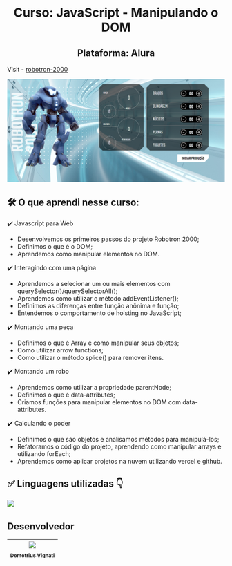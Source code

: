 <h1 align="center">Curso: JavaScript - Manipulando o DOM</h1>
<h2 align="center">Plataforma: Alura</h2>

Visit - [robotron-2000](https://robotron-2000-nu.vercel.app/)

<img width="960" alt="Imagem do site" src="https://github.com/demetriusvas/robotron-2000/blob/77ae8d47575f760ee186c18de86bcb9796d18995/img/screenshot-robotron-2000.png">

## 🛠️ O que aprendi nesse curso:

:heavy_check_mark: Javascript para Web

* Desenvolvemos os primeiros passos do projeto Robotron 2000;
* Definimos o que é o DOM;
* Aprendemos como manipular elementos no DOM.

:heavy_check_mark: Interagindo com uma página

* Aprendemos a selecionar um ou mais elementos com querySelector()/querySelectorAll();
* Aprendemos como utilizar o método addEventListener();
* Definimos as diferenças entre função anônima e função;
* Entendemos o comportamento de hoisting no JavaScript;

:heavy_check_mark: Montando uma peça

* Definimos o que é Array e como manipular seus objetos;
* Como utilizar arrow functions;
* Como utilizar o método splice() para remover itens.

:heavy_check_mark: Montando um robo

* Aprendemos como utilizar a propriedade parentNode;
* Definimos o que é data-attributes;
* Criamos funções para manipular elementos no DOM com data-attributes.

:heavy_check_mark: Calculando o poder

* Definimos o que são objetos e analisamos métodos para manipulá-los;
* Refatoramos o código do projeto, aprendendo como manipular arrays e utilizando forEach;
* Aprendemos como aplicar projetos na nuvem utilizando vercel e github.


## ✅ Linguagens utilizadas 👇

<p align="left">
  <a href="https://skillicons.dev">
    <img src="https://skillicons.dev/icons?i=html,css,js" />
  </a>
</p>



## Desenvolvedor

| [<img src="https://avatars.githubusercontent.com/u/22012261?s=400&v=4" width=115><br><sub>Demetrius Vignati</sub>](https://github.com/demetriusvas) |
| :---: |